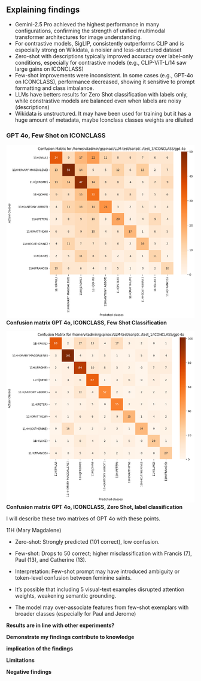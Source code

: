 ## Explaining findings

* Gemini-2.5 Pro achieved the highest performance in many configurations, confirming the strength of unified multimodal transformer architectures for image understanding.
* For contrastive models, SigLIP, consistently outperforms CLIP and is especially strong on Wikidata, a noisier and less-structured dataset
* Zero-shot with descriptions typically improved accuracy over label-only conditions, especially for contrastive models (e.g., CLIP-ViT-L/14 saw large gains on ICONCLASS)
* Few-shot improvements were inconsistent. In some cases (e.g., GPT-4o on ICONCLASS), performance decreased, showing it sensitive to prompt formatting and class imbalance.
* LLMs have betters results for Zero Shot classification with labels only, while constrastive models are balanced even when labels are noisy (descriptions)
* Wikidata is unstructured. It may have been used for training but it has a huge amount of metadata, maybe Iconclass classes weights are diluited

### GPT 4o, Few Shot on ICONCLASS
![alt text](test_3/ICONCLASS/gpt-4o/confusion_matrix.png)
**Confusion matrix GPT 4o, ICONCLASS, Few Shot Classification**

![alt text](test_1/ICONCLASS/gpt-4o/confusion_matrix.png)
**Confusion matrix GPT 4o, ICONCLASS, Zero Shot, label classification**

I will describe these two matrixes of GPT 4o with these points.

11H (Mary Magdalene)
*	Zero-shot: Strongly predicted (101 correct), low confusion.
*	Few-shot: Drops to 50 correct; higher misclassification with Francis (7), Paul (13), and Catherine (13).
*	Interpretation: Few-shot prompt may have introduced ambiguity or token-level confusion between feminine saints.

* It’s possible that including 5 visual-text examples disrupted attention weights, weakening semantic grounding. 
* The model may over-associate features from few-shot exemplars with broader classes (especially for Paul and Jerome)

**Results are in line with other experiments?**

**Demonstrate my findings contribute to knowledge**

**implication of the findings**

**Limitations**

**Negative findings**

